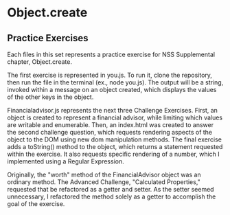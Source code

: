 # Object.create
## Practice Exercises

Each files in this set represents a practice exercise for NSS Supplemental chapter, Object.create.

The first exercise is represented in you.js. To run it, clone the repository, then run the file in the terminal (ex., node you.js).
The output will be a string, invoked within a message on an object created, which displays the values of the other keys in the object. 

Financialadvisor.js represents the next three Challenge Exercises. First, an object is created to represent a financial advisor, while limiting which values are writable and enumerable. Then, an index.html was created to answer the second challenge question, which requests rendering
aspects of the object to the DOM using new dom manipulation methods. The final exercise adds a toString() method to the object, which returns
a statement requested within the exercise. It also requests specific rendering of a number, which I implemented using a Regular Expression.

Originally, the "worth" method of the FinancialAdvisor object was an ordinary method. The Advanced Challenge, "Calculated Properties," requested
that be refactored as a getter and setter. As the setter seemed unnecessary, I refactored the method solely as a getter to accomplish the goal
of the exercise.